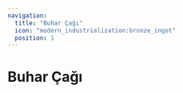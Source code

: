 ```yaml
---
navigation:
  title: "Buhar Çağı"
  icon: "modern_industrialization:bronze_ingot"
  position: 1
---
```


# Buhar Çağı

<SubPages />